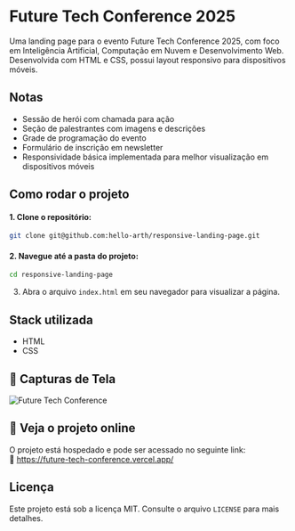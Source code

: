 # Future Tech Conference 2025

Uma landing page para o evento Future Tech Conference 2025, com foco em Inteligência Artificial, Computação em Nuvem e Desenvolvimento Web. Desenvolvida com HTML e CSS, possui layout responsivo para dispositivos móveis.

## Notas
- Sessão de herói com chamada para ação  
- Seção de palestrantes com imagens e descrições  
- Grade de programação do evento  
- Formulário de inscrição em newsletter  
- Responsividade básica implementada para melhor visualização em dispositivos móveis  

## Como rodar o projeto

#### 1. Clone o repositório:
```bash
git clone git@github.com:hello-arth/responsive-landing-page.git
```
#### 2. Navegue até a pasta do projeto:
```bash
cd responsive-landing-page
```

3. Abra o arquivo `index.html` em seu navegador para visualizar a página.

## Stack utilizada

- HTML  
- CSS

## 📸 Capturas de Tela


![Future Tech Conference](https://github.com/user-attachments/assets/c18cb1cd-db83-445c-aef1-3f1fc0f43e0e)


## 📌 Veja o projeto online

O projeto está hospedado e pode ser acessado no seguinte link:  
🔗 https://future-tech-conference.vercel.app/

## Licença

Este projeto está sob a licença MIT. Consulte o arquivo `LICENSE` para mais detalhes.
